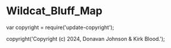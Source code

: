 # Wildcat_Bluff_Map
var copyright = require('update-copyright');

copyright('Copyright (c) 2024, Donavan Johnson & Kirk Blood.');
